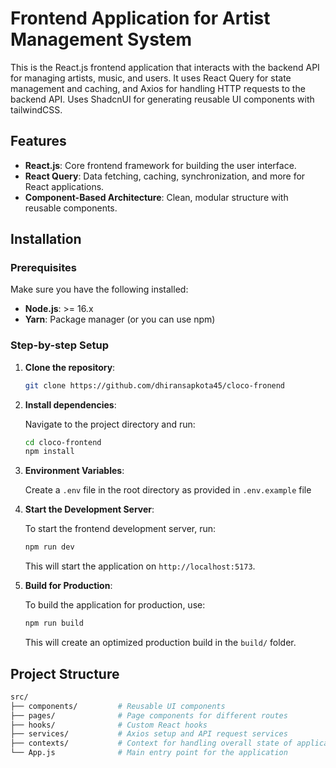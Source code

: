 # Frontend Application for Artist Management System

This is the React.js frontend application that interacts with the backend API for managing artists, music, and users. It uses React Query for state management and caching, and Axios for handling HTTP requests to the backend API. Uses ShadcnUI for generating reusable UI components with tailwindCSS.

## Features

- **React.js**: Core frontend framework for building the user interface.
- **React Query**: Data fetching, caching, synchronization, and more for React applications.
- **Component-Based Architecture**: Clean, modular structure with reusable components.

## Installation

### Prerequisites

Make sure you have the following installed:

- **Node.js**: >= 16.x
- **Yarn**: Package manager (or you can use npm)

### Step-by-step Setup

1. **Clone the repository**:

    ```bash
    git clone https://github.com/dhiransapkota45/cloco-fronend
    ```

2. **Install dependencies**:

    Navigate to the project directory and run:

    ```bash
    cd cloco-frontend
    npm install
    ```

3. **Environment Variables**:

    Create a `.env` file in the root directory as provided in ```.env.example``` file

4. **Start the Development Server**:

    To start the frontend development server, run:

    ```bash
    npm run dev
    ```

    This will start the application on `http://localhost:5173`.

5. **Build for Production**:

    To build the application for production, use:

    ```bash
    npm run build
    ```

    This will create an optimized production build in the `build/` folder.

## Project Structure

```bash
src/
├── components/         # Reusable UI components
├── pages/              # Page components for different routes
├── hooks/              # Custom React hooks
├── services/           # Axios setup and API request services
├── contexts/           # Context for handling overall state of application
└── App.js              # Main entry point for the application
